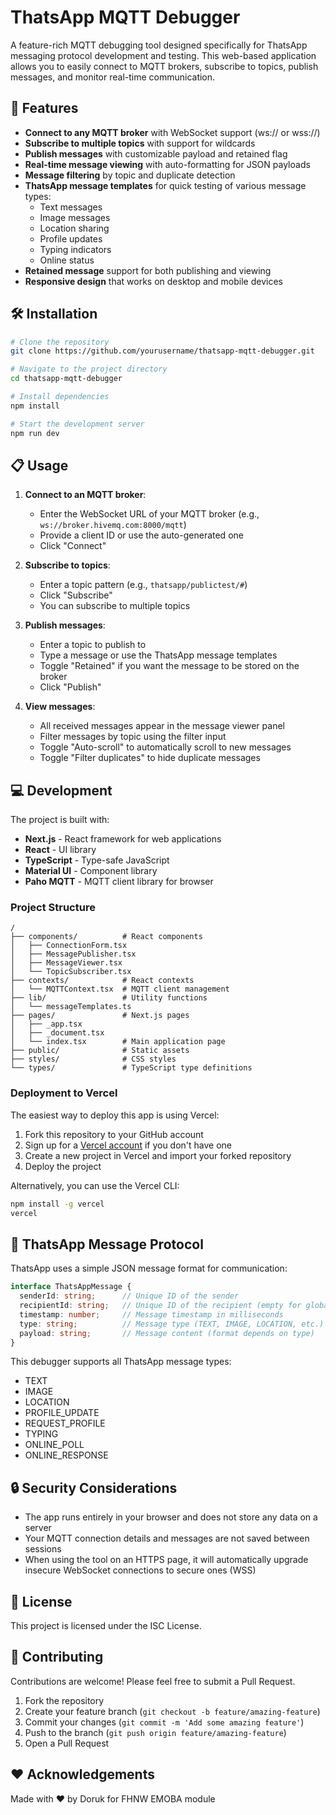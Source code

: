# ThatsApp MQTT Debugger

A feature-rich MQTT debugging tool designed specifically for ThatsApp messaging protocol development and testing. This web-based application allows you to easily connect to MQTT brokers, subscribe to topics, publish messages, and monitor real-time communication.

## 🚀 Features

- **Connect to any MQTT broker** with WebSocket support (ws:// or wss://)
- **Subscribe to multiple topics** with support for wildcards
- **Publish messages** with customizable payload and retained flag
- **Real-time message viewing** with auto-formatting for JSON payloads
- **Message filtering** by topic and duplicate detection
- **ThatsApp message templates** for quick testing of various message types:
  - Text messages
  - Image messages
  - Location sharing
  - Profile updates
  - Typing indicators
  - Online status
- **Retained message** support for both publishing and viewing
- **Responsive design** that works on desktop and mobile devices

## 🛠️ Installation

```bash
# Clone the repository
git clone https://github.com/yourusername/thatsapp-mqtt-debugger.git

# Navigate to the project directory
cd thatsapp-mqtt-debugger

# Install dependencies
npm install

# Start the development server
npm run dev
```

## 📋 Usage

1. **Connect to an MQTT broker**:
   - Enter the WebSocket URL of your MQTT broker (e.g., `ws://broker.hivemq.com:8000/mqtt`)
   - Provide a client ID or use the auto-generated one
   - Click "Connect"

2. **Subscribe to topics**:
   - Enter a topic pattern (e.g., `thatsapp/publictest/#`)
   - Click "Subscribe"
   - You can subscribe to multiple topics

3. **Publish messages**:
   - Enter a topic to publish to
   - Type a message or use the ThatsApp message templates
   - Toggle "Retained" if you want the message to be stored on the broker
   - Click "Publish"

4. **View messages**:
   - All received messages appear in the message viewer panel
   - Filter messages by topic using the filter input
   - Toggle "Auto-scroll" to automatically scroll to new messages
   - Toggle "Filter duplicates" to hide duplicate messages

## 💻 Development

The project is built with:

- **Next.js** - React framework for web applications
- **React** - UI library
- **TypeScript** - Type-safe JavaScript
- **Material UI** - Component library
- **Paho MQTT** - MQTT client library for browser

### Project Structure

```
/
├── components/          # React components
│   ├── ConnectionForm.tsx
│   ├── MessagePublisher.tsx
│   ├── MessageViewer.tsx
│   └── TopicSubscriber.tsx
├── contexts/            # React contexts
│   └── MQTTContext.tsx  # MQTT client management
├── lib/                 # Utility functions
│   └── messageTemplates.ts
├── pages/               # Next.js pages
│   ├── _app.tsx
│   ├── _document.tsx
│   └── index.tsx        # Main application page
├── public/              # Static assets
├── styles/              # CSS styles
└── types/               # TypeScript type definitions
```

### Deployment to Vercel

The easiest way to deploy this app is using Vercel:

1. Fork this repository to your GitHub account
2. Sign up for a [Vercel account](https://vercel.com/signup) if you don't have one
3. Create a new project in Vercel and import your forked repository
4. Deploy the project

Alternatively, you can use the Vercel CLI:

```bash
npm install -g vercel
vercel
```

## 📱 ThatsApp Message Protocol

ThatsApp uses a simple JSON message format for communication:

```typescript
interface ThatsAppMessage {
  senderId: string;      // Unique ID of the sender
  recipientId: string;   // Unique ID of the recipient (empty for global messages)
  timestamp: number;     // Message timestamp in milliseconds
  type: string;          // Message type (TEXT, IMAGE, LOCATION, etc.)
  payload: string;       // Message content (format depends on type)
}
```

This debugger supports all ThatsApp message types:

- TEXT
- IMAGE
- LOCATION
- PROFILE_UPDATE
- REQUEST_PROFILE
- TYPING
- ONLINE_POLL
- ONLINE_RESPONSE

## 🔒 Security Considerations

- The app runs entirely in your browser and does not store any data on a server
- Your MQTT connection details and messages are not saved between sessions
- When using the tool on an HTTPS page, it will automatically upgrade insecure WebSocket connections to secure ones (WSS)

## 📄 License

This project is licensed under the ISC License.

## 🤝 Contributing

Contributions are welcome! Please feel free to submit a Pull Request.

1. Fork the repository
2. Create your feature branch (`git checkout -b feature/amazing-feature`)
3. Commit your changes (`git commit -m 'Add some amazing feature'`)
4. Push to the branch (`git push origin feature/amazing-feature`)
5. Open a Pull Request

## ❤️ Acknowledgements

Made with ❤️ by Doruk for FHNW EMOBA module